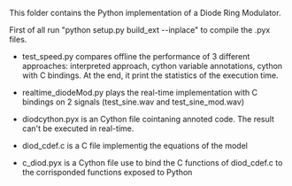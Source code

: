 This folder contains the Python implementation of a Diode Ring Modulator.

First of all run "python setup.py build_ext --inplace" to compile the .pyx files.

- test_speed.py compares offline the performance of 3 different approaches: interpreted approach, cython variable annotations, cython with C bindings. At the end, it print the statistics of the execution time.

- realtime_diodeMod.py plays the real-time implementation with C bindings on 2 signals (test_sine.wav and test_sine_mod.wav)

- diodcython.pyx is an Cython file cointaning annoted code. The result can't be executed in real-time.

- diod_cdef.c is a C file implementig the equations of the model

- c_diod.pyx is a Cython file use to bind the C functions of diod_cdef.c to the corrisponded functions exposed to Python 
